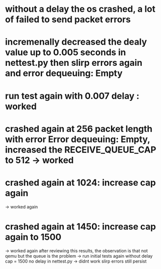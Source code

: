 # without a delay the os crashed, a lot of failed to send packet errors
# incremenally decreased the dealy value up to 0.005 seconds in nettest.py then slirp errors again and error dequeuing: Empty
# run test again with 0.007 delay : worked
# crashed again at 256 packet length with error Error dequeuing: Empty, increased the RECEIVE_QUEUE_CAP to 512 -> worked 
# crashed again at 1024: increase cap again
-> worked again
# crashed again at 1450: increase cap again to 1500
-> worked again
after reviewing this results, the observation is that not qemu but the queue is the problem -> run initial tests again without delay
cap = 1500 
no delay in nettest.py
-> didnt work slirp errors still persist
